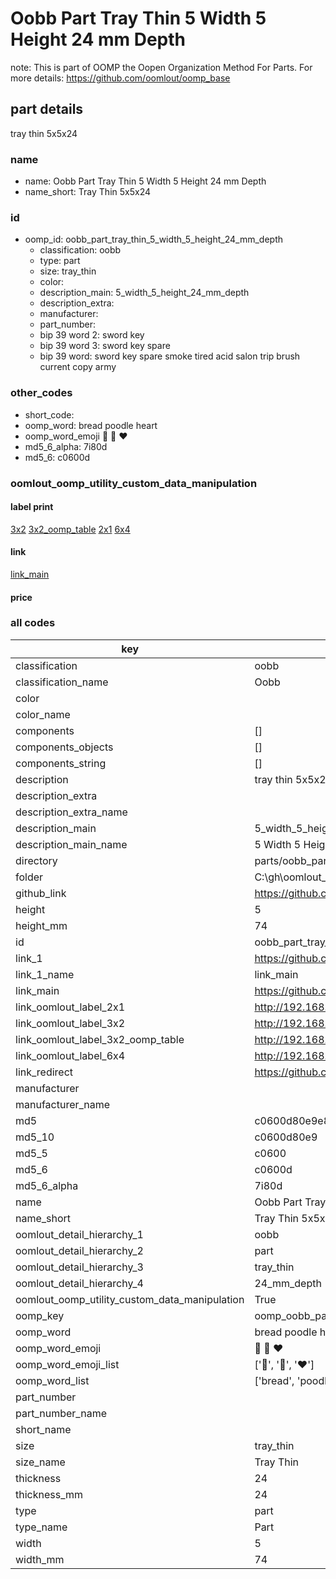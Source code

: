 # Oobb Part Tray Thin 5 Width 5 Height 24 mm Depth  

note: This is part of OOMP the Oopen Organization Method For Parts. For more details: https://github.com/oomlout/oomp_base

##  part details
  



tray thin 5x5x24



### name
* name: Oobb Part Tray Thin 5 Width 5 Height 24 mm Depth
* name_short: Tray Thin 5x5x24 
### id
* oomp_id: oobb_part_tray_thin_5_width_5_height_24_mm_depth
  * classification: oobb
  * type: part
  * size: tray_thin
  * color: 
  * description_main: 5_width_5_height_24_mm_depth
  * description_extra: 
  * manufacturer: 
  * part_number: 
  * bip 39 word 2: sword key
  * bip 39 word 3: sword key spare
  * bip 39 word: sword key spare smoke tired acid salon trip brush current copy army

### other_codes
* short_code: 
* oomp_word: bread poodle heart
* oomp_word_emoji :bread: :poodle: :heart:
* md5_6_alpha: 7i80d
* md5_6: c0600d






### oomlout_oomp_utility_custom_data_manipulation
#### label print
[3x2](http://192.168.1.245:1112/?label=oomp%207i80d)
[3x2_oomp_table](http://192.168.1.108:1112/?label=oomp%207i80d)
[2x1](http://192.168.1.242:1112/?label=oomp%207i80d)
[6x4](http://192.168.1.55:1112/?label=oomp%207i80d)    

#### link

[link_main](https://github.com/oomlout/oomlout_oobb_version_4_generated_parts/tree/main/navigation_oomp/oobb/part/tray_thin/5_width_5_height_24_mm_depth/part)                              

#### price







### all codes 
| key | value |  
| --- | --- |  
| classification | oobb |  
| classification_name | Oobb |  
| color |  |  
| color_name |  |  
| components | [] |  
| components_objects | [] |  
| components_string | [] |  
| description | tray thin 5x5x24 |  
| description_extra |  |  
| description_extra_name |  |  
| description_main | 5_width_5_height_24_mm_depth |  
| description_main_name | 5 Width 5 Height 24 mm Depth |  
| directory | parts/oobb_part_tray_thin_5_width_5_height_24_mm_depth |  
| folder | C:\gh\oomlout_oobb_version_4_generated_parts\parts\oobb_part_tray_thin_5_width_5_height_24_mm_depth |  
| github_link | https://github.com/oomlout/oomlout_oomp_part_src/tree/main/parts/oobb_part_tray_thin_5_width_5_height_24_mm_depth |  
| height | 5 |  
| height_mm | 74 |  
| id | oobb_part_tray_thin_5_width_5_height_24_mm_depth |  
| link_1 | https://github.com/oomlout/oomlout_oobb_version_4_generated_parts/tree/main/navigation_oomp/oobb/part/tray_thin/5_width_5_height_24_mm_depth/part |  
| link_1_name | link_main |  
| link_main | https://github.com/oomlout/oomlout_oobb_version_4_generated_parts/tree/main/navigation_oomp/oobb/part/tray_thin/5_width_5_height_24_mm_depth/part |  
| link_oomlout_label_2x1 | http://192.168.1.242:1112/?label=oomp%207i80d |  
| link_oomlout_label_3x2 | http://192.168.1.245:1112/?label=oomp%207i80d |  
| link_oomlout_label_3x2_oomp_table | http://192.168.1.108:1112/?label=oomp%207i80d |  
| link_oomlout_label_6x4 | http://192.168.1.55:1112/?label=oomp%207i80d |  
| link_redirect | https://github.com/oomlout/oomlout_oobb_version_4_generated_parts/tree/main/parts/oobb_tray_thin_05_05_24 |  
| manufacturer |  |  
| manufacturer_name |  |  
| md5 | c0600d80e9e8d7d007f15ccda0de86e2 |  
| md5_10 | c0600d80e9 |  
| md5_5 | c0600 |  
| md5_6 | c0600d |  
| md5_6_alpha | 7i80d |  
| name | Oobb Part Tray Thin 5 Width 5 Height 24 mm Depth |  
| name_short | Tray Thin 5x5x24  |  
| oomlout_detail_hierarchy_1 | oobb |  
| oomlout_detail_hierarchy_2 | part |  
| oomlout_detail_hierarchy_3 | tray_thin |  
| oomlout_detail_hierarchy_4 | 24_mm_depth |  
| oomlout_oomp_utility_custom_data_manipulation | True |  
| oomp_key | oomp_oobb_part_tray_thin_5_width_5_height_24_mm_depth |  
| oomp_word | bread poodle heart |  
| oomp_word_emoji | :bread: :poodle: :heart: |  
| oomp_word_emoji_list | [':bread:', ':poodle:', ':heart:'] |  
| oomp_word_list | ['bread', 'poodle', 'heart'] |  
| part_number |  |  
| part_number_name |  |  
| short_name |  |  
| size | tray_thin |  
| size_name | Tray Thin |  
| thickness | 24 |  
| thickness_mm | 24 |  
| type | part |  
| type_name | Part |  
| width | 5 |  
| width_mm | 74 |  
